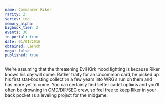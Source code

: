 ```yaml
---
name: Commander Riker
rarity: 2
series: tng
memory_alpha:
bigbook_tier: 2
events: 30
in_portal: true
date: 01/01/2016
obtained: Launch
mega: false
published: true
---
```


We’re assuming that the threatening Evil Kirk mood lighting is because Riker knows his day will come. Rather traity for an Uncommon card, he picked up his first stat-boosting collection a few years into WRG’s run on them and has more yet to come. You can certainly find better cadet options and you’ll often be drowning in CMD/DIP/SEC crew, so feel free to keep Riker in your back pocket as a leveling project for the midgame.
